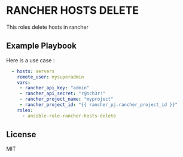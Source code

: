 RANCHER HOSTS DELETE
====================

This roles delete hosts in rancher

Example Playbook
----------------

Here is a use case :

```yaml
  - hosts: servers
    remote_user: mysuperadmin
    vars:
     - rancher_api_key: "admin"
     - rancher_api_secret: "r@nch3r!"
     - rancher_project_name: "myproject"
     - rancher_project_id: "{{ rancher_pj.rancher_project_id }}"
    roles:
      - ansible-role-rancher-hosts-delete
```

License
-------

MIT
